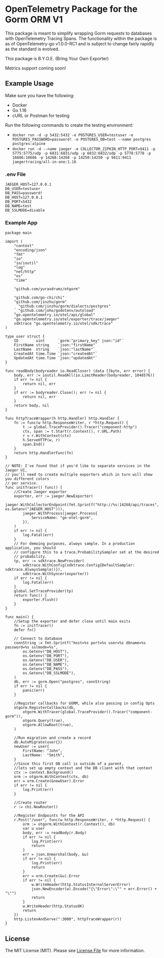 # OpenTelemetry Package for the Gorm ORM V1 #

This package is meant to simplify wrapping Gorm requests to databases with OpenTelemetry Tracing Spans. The functionality within the package is as of OpenTelemetry-go v1.0.0-RC1 and is subject to change fairly rapidly as the standard is evolved.

This package is B.Y.O.E. (Bring Your Own Exporter)

Metrics support coming soon!

## Example Usage ##

Make sure you have the following:

- Docker
- Go 1.16
- cURL or Postman for testing

Run the following commands to create the testing environment:
- `docker run -d -p 5432:5432 -e POSTGRES_USER=testuser -e POSTGRES_PASSWORD=password! -e POSTGRES_DB=test --name postgres postgres:alpine`
- `docker run -d --name jaeger -e COLLECTOR_ZIPKIN_HTTP_PORT=9411 -p 5775:5775/udp -p 6831:6831/udp -p 6832:6832/udp -p 5778:5778 -p 16686:16686 -p 14268:14268 -p 14250:14250 -p 9411:9411 jaegertracing/all-in-one:1.16`

### .env File ###

```
JAEGER_HOST=127.0.0.1
DB_USER=testuser
DB_PASS=password!
DB_HOST=127.0.0.1
DB_PORT=5432
DB_NAME=test
DB_SSLMODE=disable
```

### Example App ###

```golang
package main

import (
	"context"
	"encoding/json"
	"fmt"
	"io"
	"io/ioutil"
	"log"
	"net/http"
	"os"
	"time"

	"github.com/yuraxdrumz/otgorm"

	"github.com/go-chi/chi"
	"github.com/jinzhu/gorm"
	_ "github.com/jinzhu/gorm/dialects/postgres"
	_ "github.com/joho/godotenv/autoload"
	"go.opentelemetry.io/otel/api/global"
	"go.opentelemetry.io/otel/exporter/trace/jaeger"
	sdktrace "go.opentelemetry.io/otel/sdk/trace"
)

type user struct {
	ID        uint      `gorm:"primary_key" json:"id"`
	FirstName string    `json:"firstName"`
	LastName  string    `json:"lastName"`
	CreatedAt time.Time `json:"createdAt"`
	UpdatedAt time.Time `json:"updatedAt"`
}

func readBody(bodyreader io.ReadCloser) (data []byte, err error) {
	body, err := ioutil.ReadAll(io.LimitReader(bodyreader, 1048576))
	if err != nil {
		return nil, err
	}
	if err := bodyreader.Close(); err != nil {
		return nil, err
	}
	return body, nil
}

func httpTraceWrapper(h http.Handler) http.Handler {
	fn := func(w http.ResponseWriter, r *http.Request) {
		t := global.TraceProvider().Tracer("component-http")
		ctx, span := t.Start(r.Context(), r.URL.Path)
		r = r.WithContext(ctx)
		h.ServeHTTP(w, r)
		span.End()
	}
	return http.HandlerFunc(fn)
}

// NOTE: I've found that if you'd like to separate services in the Jaeger UI,
// you'll need to create multiple exporters which in turn will show you different colors
// per service.
func initTracer() func() {
	//Create Jaeger exporter
	exporter, err := jaeger.NewExporter(
		jaeger.WithCollectorEndpoint(fmt.Sprintf("http://%s:14268/api/traces", os.Getenv("JAEGER_HOST"))),
		jaeger.WithProcess(jaeger.Process{
			ServiceName: "go-otel-gorm",
		}),
	)
	if err != nil {
		log.Fatal(err)
	}
	// For demoing purposes, always sample. In a production application, you should
	// configure this to a trace.ProbabilitySampler set at the desired
	// probability.
	tp, err := sdktrace.NewProvider(
		sdktrace.WithConfig(sdktrace.Config{DefaultSampler: sdktrace.AlwaysSample()}),
		sdktrace.WithSyncer(exporter))
	if err != nil {
		log.Fatal(err)
	}
	global.SetTraceProvider(tp)
	return func() {
		exporter.Flush()
	}
}

func main() {
	//Setup the exporter and defer close until main exits
	fn := initTracer()
	defer fn()

	// Connect to database
	connString := fmt.Sprintf("host=%s port=%s user=%s dbname=%s password=%s sslmode=%s",
		os.Getenv("DB_HOST"),
		os.Getenv("DB_PORT"),
		os.Getenv("DB_USER"),
		os.Getenv("DB_NAME"),
		os.Getenv("DB_PASS"),
		os.Getenv("DB_SSLMODE"),
	)
	db, err := gorm.Open("postgres", connString)
	if err != nil {
		panic(err)
	}

	//Register callbacks for GORM, while also passing in config Opts
	otgorm.RegisterCallbacks(db,
		otgorm.WithTracer(global.TraceProvider().Tracer("component-gorm")),
		otgorm.Query(true),
		otgorm.AllowRoot(true),
	)

	//Run migration and create a record
	db.AutoMigrate(user{})
	newUser := user{
		FirstName: "John",
		LastName:  "Smith",
	}
	//Since this first DB call is outside of a parent,
	//lets set up empty context and the DB client with that context
	ctx := context.Background()
	orm := otgorm.WithContext(ctx, db)
	err = orm.Create(&newUser).Error
	if err != nil {
		log.Print(err)
	}

	//Create router
	r := chi.NewRouter()

	//Register Endpoints for the API
	r.Post("/user", func(w http.ResponseWriter, r *http.Request) {
		orm := otgorm.WithContext(r.Context(), db)
		var u user
		body, err := readBody(r.Body)
		if err != nil {
			log.Print(err)
			return
		}
		err = json.Unmarshal(body, &u)
		if err != nil {
			log.Print(err)
			return
		}
		err = orm.Create(&u).Error
		if err != nil {
			w.WriteHeader(http.StatusInternalServerError)
			json.NewEncoder(w).Encode("{\"Error\":\"" + err.Error() + "\"")
			return
		}
		w.WriteHeader(http.StatusOK)
		return
	})
	http.ListenAndServe(":3000", httpTraceWrapper(r))
}
```

## License ##
The MIT License (MIT). Please see [License File](LICENSE) for more information.
